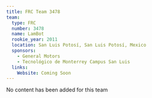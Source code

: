 ```yaml
---
title: FRC Team 3478
team:
  type: FRC
  number: 3478
  name: LamBot
  rookie_year: 2011
  location: San Luis Potosí, San Luis Potosí, Mexico
  sponsors:
    - General Motors
    - Tecnológico de Monterrey Campus San Luis
  links:
    Website: Coming Soon
---
```

No content has been added for this team